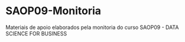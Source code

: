 # SAOP09-Monitoria
Materiais de apoio elaborados pela monitoria do curso SAOP09 - DATA SCIENCE FOR BUSINESS
